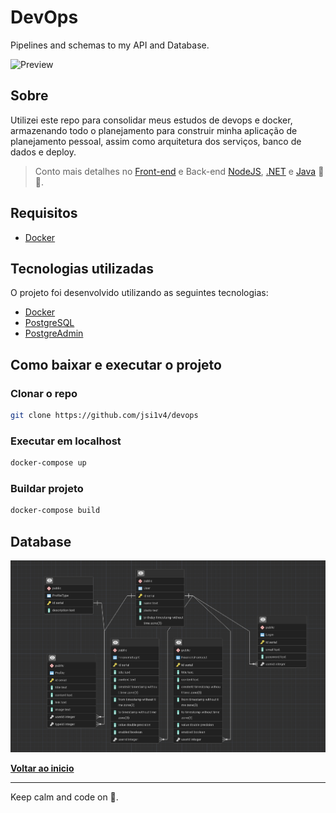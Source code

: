 # DevOps

Pipelines and schemas to my API and Database.

![**Preview**](preview.gif)

## Sobre

Utilizei este repo para consolidar meus estudos de devops e docker, armazenando todo o planejamento para construir minha aplicação de planejamento pessoal, assim como arquitetura dos serviços, banco de dados e deploy.

> Conto mais detalhes no [Front-end](https://github.com/jsi1v4/my-planning-app) e Back-end [NodeJS](https://github.com/jsi1v4/api-node), [.NET](https://github.com/jsi1v4/api-csharp) e [Java](https://github.com/jsi1v4/api-java) 🖖😎.

## Requisitos

- [Docker](https://www.docker.com)

## Tecnologias utilizadas

O projeto foi desenvolvido utilizando as seguintes tecnologias:

- [Docker](https://www.docker.com)
- [PostgreSQL](https://www.postgresql.org)
- [PostgreAdmin](https://www.pgadmin.org/)

## Como baixar e executar o projeto

### Clonar o repo

```sh
git clone https://github.com/jsi1v4/devops
```

### Executar em localhost

```sh
docker-compose up
```

### Buildar projeto

```sh
docker-compose build
```

## Database

![**Diagram**](assets/database-diagram.png)

[**Voltar ao inicio**](#devops)

---

Keep calm and code on 🤘.
